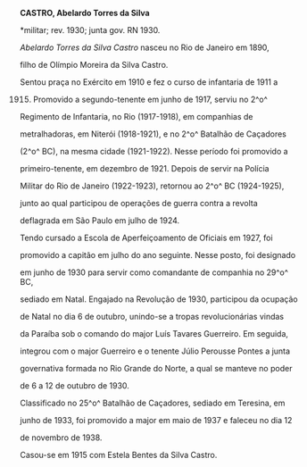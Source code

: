 **CASTRO, Abelardo Torres da Silva**



\*militar; rev. 1930; junta gov. RN 1930.



*Abelardo Torres da Silva Castro* nasceu no Rio de Janeiro em 1890,

filho de Olímpio Moreira da Silva Castro.



Sentou praça no Exército em 1910 e fez o curso de infantaria de 1911 a

1915. Promovido a segundo-tenente em junho de 1917, serviu no 2^o^

Regimento de Infantaria, no Rio (1917-1918), em companhias de

metralhadoras, em Niterói (1918-1921), e no 2^o^ Batalhão de Caçadores

(2^o^ BC), na mesma cidade (1921-1922). Nesse período foi promovido a

primeiro-tenente, em dezembro de 1921. Depois de servir na Polícia

Militar do Rio de Janeiro (1922-1923), retornou ao 2^o^ BC (1924-1925),

junto ao qual participou de operações de guerra contra a revolta

deflagrada em São Paulo em julho de 1924.



Tendo cursado a Escola de Aperfeiçoamento de Oficiais em 1927, foi

promovido a capitão em julho do ano seguinte. Nesse posto, foi designado

em junho de 1930 para servir como comandante de companhia no 29^o^ BC,

sediado em Natal. Engajado na Revolução de 1930, participou da ocupação

de Natal no dia 6 de outubro, unindo-se a tropas revolucionárias vindas

da Paraíba sob o comando do major Luís Tavares Guerreiro. Em seguida,

integrou com o major Guerreiro e o tenente Júlio Perousse Pontes a junta

governativa formada no Rio Grande do Norte, a qual se manteve no poder

de 6 a 12 de outubro de 1930.



Classificado no 25^o^ Batalhão de Caçadores, sediado em Teresina, em

junho de 1933, foi promovido a major em maio de 1937 e faleceu no dia 12

de novembro de 1938.



Casou-se em 1915 com Estela Bentes da Silva Castro.



